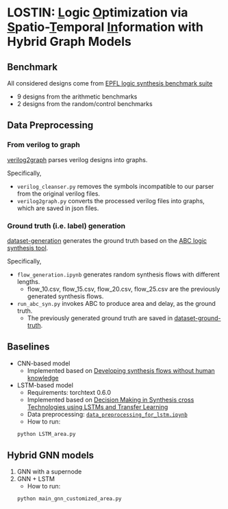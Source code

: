 # LOSTIN: <ins>L</ins>ogic <ins>O</ins>ptimization via <ins>S</ins>patio-<ins>T</ins>emporal <ins>In</ins>formation with Hybrid Graph Models

## Benchmark

All considered designs come from [EPFL logic synthesis benchmark suite](https://github.com/lsils/benchmarks)
- 9 designs from the arithmetic benchmarks
- 2 designs from the random/control benchmarks

## Data Preprocessing
### From verilog to graph
[verilog2graph](https://github.com/lydiawunan/LOSTIN/tree/main/verilog2graph) parses verilog designs into graphs. 

Specifically,
- `verilog_cleanser.py` removes the symbols incompatible to our parser from the original verilog files.
- `verilog2graph.py` converts the processed verilog files into graphs, which are saved in json files.

### Ground truth (i.e. label) generation
[dataset-generation](https://github.com/lydiawunan/LOSTIN/tree/main/dataset-generation) generates the ground truth based on the [ABC logic synthesis tool](https://github.com/berkeley-abc/abc).

Specifically,
- `flow_generation.ipynb` generates random synthesis flows with different lengths.
   - flow_10.csv, flow_15.csv, flow_20.csv, flow_25.csv are the previously generated synthesis flows.
- `run_abc_syn.py` invokes ABC to produce area and delay, as the ground truth.
   - The previously generated ground truth are saved in [dataset-ground-truth](https://github.com/lydiawunan/LOSTIN/tree/main/dataset-ground-truth).

## Baselines
- CNN-based model
   - Implemented based on [Developing synthesis flows without human knowledge](https://arxiv.org/abs/1804.05714)
- LSTM-based model
   - Requirements: torchtext 0.6.0
   - Implemented based on [Decision Making in Synthesis cross Technologies using LSTMs
and Transfer Learning](https://ycunxi.github.io/cunxiyu/papers/MLCAD2020.pdf)
   - Data preprocessing: [`data_preprocessing_for_lstm.ipynb`](https://github.com/lydiawunan/LOSTIN/blob/main/data_preprocessing_for_lstm.ipynb)
   - How to run:
   ```python
   python LSTM_area.py
   ```

## Hybrid GNN models
1. GNN with a supernode
2. GNN + LSTM
   - How to run:
   ```python
   python main_gnn_customized_area.py
   ```
